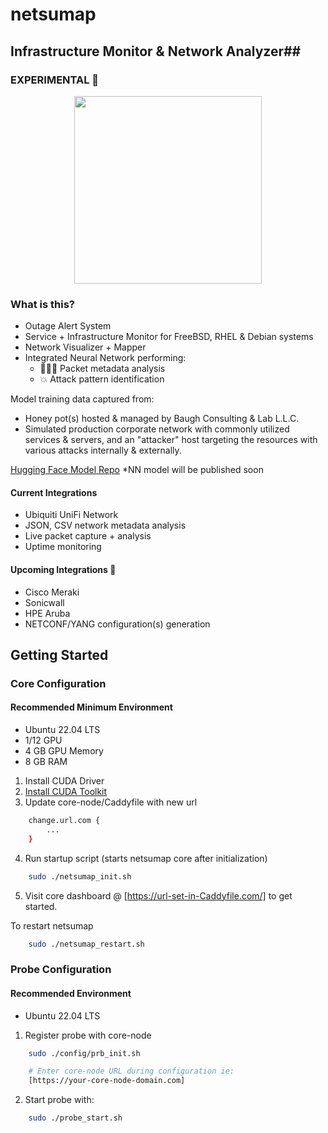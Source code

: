 # netsumap
## Infrastructure Monitor & Network Analyzer##
### EXPERIMENTAL 🔬 
<p align="center">
  <img width="300" height="300" src="https://github.com/BCL-FOSS/net-con.ai/blob/experimental/netsumapicon.png?raw=true">
</p>

### What is this?

- Outage Alert System
- Service + Infrastructure Monitor for FreeBSD, RHEL & Debian systems
- Network Visualizer + Mapper
- Integrated Neural Network performing:
    + 👨🏽‍💻 Packet metadata analysis 
    + 💥 Attack pattern identification 

Model training data captured from: 
- Honey pot(s) hosted & managed by Baugh Consulting & Lab L.L.C.
- Simulated production corporate network with commonly utilized services & servers, and an "attacker" host targeting the resources with various attacks internally & externally.

[Hugging Face Model Repo](https://huggingface.co/bclai) *NN model will be published soon

#### Current Integrations
- Ubiquiti UniFi Network
- JSON, CSV network metadata analysis
- Live packet capture + analysis
- Uptime monitoring 

#### Upcoming Integrations 👀
- Cisco Meraki
- Sonicwall
- HPE Aruba
- NETCONF/YANG configuration(s) generation

## Getting Started

### Core Configuration

#### Recommended Minimum Environment
- Ubuntu 22.04 LTS
- 1/12 GPU 
- 4 GB GPU Memory 
- 8 GB RAM

1. Install CUDA Driver
2. [Install CUDA Toolkit](https://developer.nvidia.com/cuda-downloads?target_os=Linux&target_arch=x86_64&Distribution=Ubuntu&target_version=22.04&target_type=runfile_local)
3. Update core-node/Caddyfile with new url
```bash
    change.url.com {
        ...
    }
```
4. Run startup script (starts netsumap core after initialization)
```bash
    sudo ./netsumap_init.sh
```
5. Visit core dashboard @ [https://url-set-in-Caddyfile.com/] to get started.

To restart netsumap 
```bash
    sudo ./netsumap_restart.sh
```

### Probe Configuration

#### Recommended Environment
- Ubuntu 22.04 LTS

1. Register probe with core-node
```bash
    sudo ./config/prb_init.sh

    # Enter core-node URL during configuration ie:
    [https://your-core-node-domain.com]
```
2. Start probe with:
```bash
    sudo ./probe_start.sh
```










